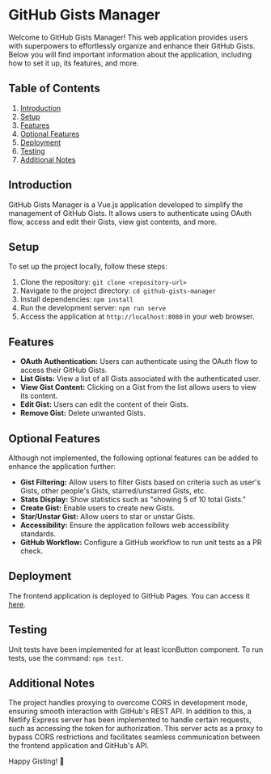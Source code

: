 # GitHub Gists Manager

Welcome to GitHub Gists Manager! This web application provides users with superpowers to effortlessly organize and enhance their GitHub Gists. Below you will find important information about the application, including how to set it up, its features, and more.

## Table of Contents

1. [Introduction](#introduction)
2. [Setup](#setup)
3. [Features](#features)
4. [Optional Features](#optional-features)
5. [Deployment](#deployment)
6. [Testing](#testing)
7. [Additional Notes](#additional-notes)

## Introduction

GitHub Gists Manager is a Vue.js application developed to simplify the management of GitHub Gists. It allows users to authenticate using OAuth flow, access and edit their Gists, view gist contents, and more.

## Setup

To set up the project locally, follow these steps:

1. Clone the repository: `git clone <repository-url>`
2. Navigate to the project directory: `cd github-gists-manager`
3. Install dependencies: `npm install`
4. Run the development server: `npm run serve`
5. Access the application at `http://localhost:8080` in your web browser.

## Features

- **OAuth Authentication:** Users can authenticate using the OAuth flow to access their GitHub Gists.
- **List Gists:** View a list of all Gists associated with the authenticated user.
- **View Gist Content:** Clicking on a Gist from the list allows users to view its content.
- **Edit Gist:** Users can edit the content of their Gists.
- **Remove Gist:** Delete unwanted Gists.

## Optional Features

Although not implemented, the following optional features can be added to enhance the application further:

- **Gist Filtering:** Allow users to filter Gists based on criteria such as user's Gists, other people's Gists, starred/unstarred Gists, etc.
- **Stats Display:** Show statistics such as "showing 5 of 10 total Gists."
- **Create Gist:** Enable users to create new Gists.
- **Star/Unstar Gist:** Allow users to star or unstar Gists.
- **Accessibility:** Ensure the application follows web accessibility standards.
- **GitHub Workflow:** Configure a GitHub workflow to run unit tests as a PR check.

## Deployment

The frontend application is deployed to GitHub Pages. You can access it [here](<https://aluisalinhares.github.io/gists-manager/>).

## Testing

Unit tests have been implemented for at least IconButton component. To run tests, use the command: `npm test`.


## Additional Notes

The project handles proxying to overcome CORS in development mode, ensuring smooth interaction with GitHub's REST API. In addition to this, a Netlify Express server has been implemented to handle certain requests, such as accessing the token for authorization. This server acts as a proxy to bypass CORS restrictions and facilitates seamless communication between the frontend application and GitHub's API.

Happy Gisting! 🚀
